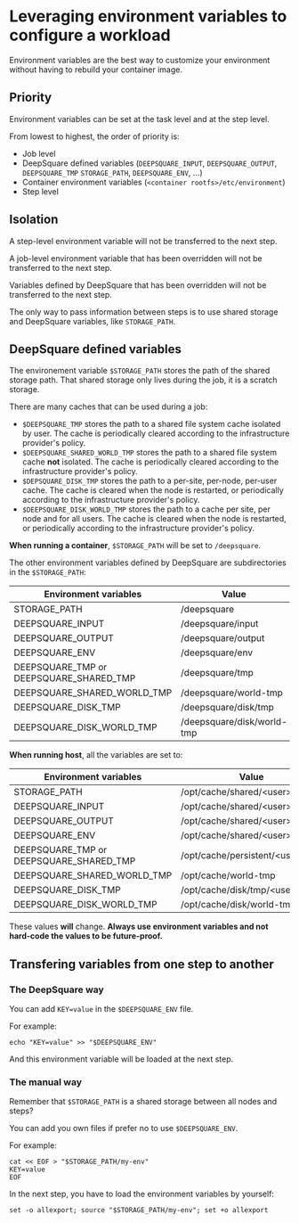 # Leveraging environment variables to configure a workload

Environment variables are the best way to customize your environment without having to rebuild your container image.

## Priority

Environment variables can be set at the task level and at the step level.

From lowest to highest, the order of priority is:

- Job level
- DeepSquare defined variables (`DEEPSQUARE_INPUT`, `DEEPSQUARE_OUTPUT`, `DEEPSQUARE_TMP` `STORAGE_PATH`, `DEEPSQUARE_ENV`, ...)
- Container environment variables (`<container rootfs>/etc/environment`)
- Step level

## Isolation

A step-level environment variable will not be transferred to the next step.

A job-level environment variable that has been overridden will not be transferred to the next step.

Variables defined by DeepSquare that has been overridden will not be transferred to the next step.

The only way to pass information between steps is to use shared storage and DeepSquare variables, like `STORAGE_PATH`.

## DeepSquare defined variables

The environement variable `$STORAGE_PATH` stores the path of the shared storage path. That shared storage only lives during the job, it is a scratch storage.

There are many caches that can be used during a job:

- `$DEEPSQUARE_TMP` stores the path to a shared file system cache isolated by user. The cache is periodically cleared according to the infrastructure provider's policy.
- `$DEEPSQUARE_SHARED_WORLD_TMP` stores the path to a shared file system cache **not** isolated. The cache is periodically cleared according to the infrastructure provider's policy.
- `$DEPSQUARE_DISK_TMP` stores the path to a per-site, per-node, per-user cache. The cache is cleared when the node is restarted, or periodically according to the infrastructure provider's policy.
- `$DEEPSQUARE_DISK_WORLD_TMP` stores the path to a cache per site, per node and for all users. The cache is cleared when the node is restarted, or periodically according to the infrastructure provider's policy.

**When running a container**, `$STORAGE_PATH` will be set to `/deepsquare`.

The other environment variables defined by DeepSquare are subdirectories in the `$STORAGE_PATH`:

| Environment variables                   | Value                      |
| --------------------------------------- | -------------------------- |
| STORAGE_PATH                            | /deepsquare                |
| DEEPSQUARE_INPUT                        | /deepsquare/input          |
| DEEPSQUARE_OUTPUT                       | /deepsquare/output         |
| DEEPSQUARE_ENV                          | /deepsquare/env            |
| DEEPSQUARE_TMP or DEEPSQUARE_SHARED_TMP | /deepsquare/tmp            |
| DEEPSQUARE_SHARED_WORLD_TMP             | /deepsquare/world-tmp      |
| DEEPSQUARE_DISK_TMP                     | /deepsquare/disk/tmp       |
| DEEPSQUARE_DISK_WORLD_TMP               | /deepsquare/disk/world-tmp |

**When running host**, all the variables are set to:

| Environment variables                   | Value                                 |
| --------------------------------------- | ------------------------------------- |
| STORAGE_PATH                            | /opt/cache/shared/&lt;user&gt;        |
| DEEPSQUARE_INPUT                        | /opt/cache/shared/&lt;user&gt;/input  |
| DEEPSQUARE_OUTPUT                       | /opt/cache/shared/&lt;user&gt;/output |
| DEEPSQUARE_ENV                          | /opt/cache/shared/&lt;user&gt;/env    |
| DEEPSQUARE_TMP or DEEPSQUARE_SHARED_TMP | /opt/cache/persistent/&lt;user&gt;    |
| DEEPSQUARE_SHARED_WORLD_TMP             | /opt/cache/world-tmp                  |
| DEEPSQUARE_DISK_TMP                     | /opt/cache/disk/tmp/&lt;user&gt;      |
| DEEPSQUARE_DISK_WORLD_TMP               | /opt/cache/disk/world-tmp             |

These values **will** change. **Always use environment variables and not hard-code the values to be future-proof.**

## Transfering variables from one step to another

### The DeepSquare way

You can add `KEY=value` in the `$DEEPSQUARE_ENV` file.

For example:

```shell title="step.command"
echo "KEY=value" >> "$DEEPSQUARE_ENV"
```

And this environment variable will be loaded at the next step.

### The manual way

Remember that `$STORAGE_PATH` is a shared storage between all nodes and steps?

You can add you own files if prefer no to use `$DEEPSQUARE_ENV`.

For example:

```shell title="step.command"
cat << EOF > "$STORAGE_PATH/my-env"
KEY=value
EOF
```

In the next step, you have to load the environment variables by yourself:

```shell title="step2.command"
set -o allexport; source "$STORAGE_PATH/my-env"; set +o allexport
```
